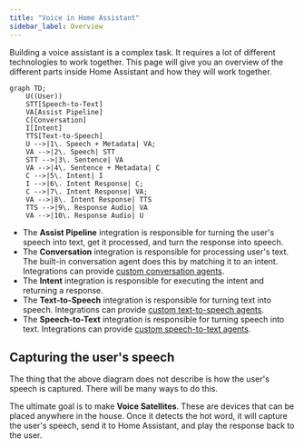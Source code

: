 ```yaml
---
title: "Voice in Home Assistant"
sidebar_label: Overview
---
```


Building a voice assistant is a complex task. It requires a lot of different technologies to work together. This page will give you an overview of the different parts inside Home Assistant and how they will work together.


```mermaid
graph TD;
    U((User))
    STT[Speech-to-Text]
    VA[Assist Pipeline]
    C[Conversation]
    I[Intent]
    TTS[Text-to-Speech]
    U -->|1\. Speech + Metadata| VA;
    VA -->|2\. Speech| STT
    STT -->|3\. Sentence| VA
    VA -->|4\. Sentence + Metadata| C
    C -->|5\. Intent| I
    I -->|6\. Intent Response| C;
    C -->|7\. Intent Response| VA;
    VA -->|8\. Intent Response| TTS
    TTS -->|9\. Response Audio| VA
    VA -->|10\. Response Audio| U
```

 - The **Assist Pipeline** integration is responsible for turning the user's speech into text, get it processed, and turn the response into speech.
 - The **Conversation** integration is responsible for processing user's text. The built-in conversation agent does this by matching it to an intent. Integrations can provide [custom conversation agents](../core/entity/conversation).
 - The **Intent** integration is responsible for executing the intent and returning a response.
- The **Text-to-Speech** integration is responsible for turning text into speech. Integrations can provide [custom text-to-speech agents](../core/entity/tts).
- The **Speech-to-Text** integration is responsible for turning speech into text. Integrations can provide [custom speech-to-text agents](../core/entity/stt).

## Capturing the user's speech

The thing that the above diagram does not describe is how the user's speech is captured. There will be many ways to do this.

The ultimate goal is to make **Voice Satellites**. These are devices that can be placed anywhere in the house. Once it detects the hot word, it will capture the user's speech, send it to Home Assistant, and play the response back to the user.
